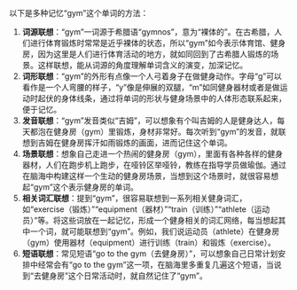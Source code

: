 以下是多种记忆“gym”这个单词的方法：
1. **词源联想**：“gym”一词源于希腊语“gymnos”，意为“裸体的”。在古希腊，人们进行体育锻炼时常常是近乎裸体的状态，所以“gym”如今表示体育馆、健身房，因为这里是人们进行体育活动的地方，就如同回到了古希腊人锻炼的场景。这样联想，能从词源的角度理解单词含义的演变，加深记忆。
2. **词形联想**：“gym”的外形有点像一个人弓着身子在做健身动作。字母“g”可以看作是一个人弯腰的样子，“y”像是伸展的双腿，“m”如同健身器材或者是做运动时起伏的身体线条，通过将单词的形状与健身场景中的人体形态联系起来，便于记忆。
3. **发音联想**：“gym”发音类似“吉姆”，可以想象有个叫吉姆的人是健身达人，每天都泡在健身房（gym）里锻炼，身材非常好。每次听到“gym”的发音，就联想到吉姆在健身房挥汗如雨锻炼的画面，进而记住这个单词。
4. **场景联想**：想象自己走进一个热闹的健身房（gym），里面有各种各样的健身器材，人们在跑步机上跑步，在哑铃区举哑铃，教练在指导学员做瑜伽。通过在脑海中构建这样一个生动的健身房场景，当想到这个场景时，就很容易想起“gym”这个表示健身房的单词。
5. **相关词汇联想**：提到“gym”，很容易联想到一系列相关健身词汇，如“exercise（锻炼）”“equipment（器材）”“train（训练）”“athlete（运动员）”等。将这些词放在一起记忆，形成一个健身相关的词汇网络，每当想起其中一个词，就可能联想到“gym”。例如，我们说运动员（athlete）在健身房（gym）使用器材（equipment）进行训练（train）和锻炼（exercise）。 
6. **短语联想**：常见短语“go to the gym（去健身房）”，可以想象自己日常计划安排中经常会有“go to the gym”这一项，在脑海里多重复几遍这个短语，当说到“去健身房”这个日常活动时，就自然记住了“gym”。 